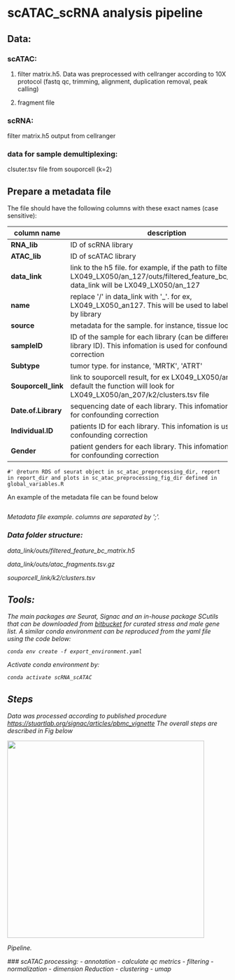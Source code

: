 # scATAC_scRNA analysis pipeline
## Data:
### scATAC:

1. filter matrix.h5. Data was preprocessed with cellranger according to 10X protocol (fastq qc, trimming, alignment, duplication removal, peak calling)

2. fragment file
### scRNA:

filter matrix.h5 output from cellranger

### data for sample demultiplexing:
clsuter.tsv file from souporcell (k=2) 
## Prepare a metadata file

The file should have the following columns with these exact names (case sensitive): 
  
  | **column name**| **description**|
  |------------|------------|
  |**RNA_lib**|ID of scRNA library|
  |**ATAC_lib**| ID of scATAC library|
  |**data_link**| link to the h5 file. for example, if the path to filter matrix is LX049_LX050/an_127/outs/filtered_feature_bc_matrix.h5, data_link will be LX049_LX050/an_127|
  |**name**| replace '/' in data_link with '_'. for ex, LX049_LX050_an127. This will be used to label clusters by library|
  |**source**| metadata for the sample. for instance, tissue location|
  |**sampleID**| ID of the sample for each library (can be different from library ID). This infomation is used for confounding correction|
  |**Subtype**| tumor type. for instance, 'MRTK', 'ATRT'|
  |**Souporcell_link**| link to souporcell result, for ex LX049_LX050/an_207. BY default the function will look for LX049_LX050/an_207/k2/clusters.tsv file| 
  |**Date.of.Library**| sequencing date of each library. This infomation is used for confounding correction|
  |**Individual.ID**| patients ID for each library. This infomation is used for confounding correction| 
  |**Gender**| patient genders for each library. This infomation is used for confounding correction|


    #' @return RDS of seurat object in sc_atac_preprocessing_dir, report in report_dir and plots in sc_atac_preprocessing_fig_dir defined in global_variables.R
 
  An example of the metadata file can be found below
<p>
<img src="https://github.com/nhungpham1707/scATAC_scRNA/blob/main/example_metadata_file.png" alt>
</p>

<p>
    <em>Metadata file example. columns are separated by ';'<em>.
        </p>
        
### Data folder structure:

data_link/outs/filtered_feature_bc_matrix.h5

data_link/outs/atac_fragments.tsv.gz

souporcell_link/k2/clusters.tsv  
## Tools:

The main packages are Seurat, Signac and an in-house package SCutils that can be downloaded from [bitbucket](https://bitbucket.org/princessmaximacenter/scutils/src/master/) for curated stress and male gene list. A similar conda environment can be reproduced from the yaml file using the code below:
```
conda env create -f export_environment.yaml
```
Activate conda environment by: 
```
conda activate scRNA_scATAC
```

## Steps
Data was processed according to published procedure  https://stuartlab.org/signac/articles/pbmc_vignette 
The overall steps are described in Fig below
<p>
<img src="https://github.com/nhungpham1707/clean_code_bu/blob/main/github_fig/pipeline.drawio.png" width="450" alt>
</p>
<p>
    <em>Pipeline<em>.
        </p>
### scATAC processing:
        - annotation
       - calculate qc metrics
       - filtering
       - normalization
       - dimension Reduction
       - clustering
       - umap
